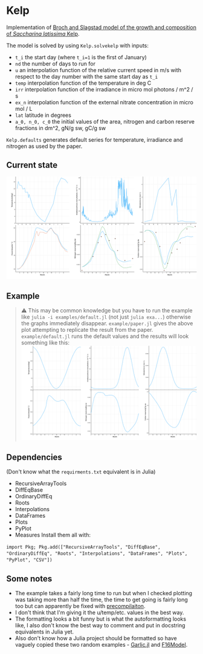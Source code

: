 # Kelp

Implementation of [Broch and Slagstad model of the growth and composition of _Saccharina latissima_  Kelp](https://link.springer.com/article/10.1007/s10811-011-9695-y).

The model is solved by using `Kelp.solvekelp` with inputs:
- `t_i` the start day (where `t_i=1` is the first of January)
- `nd` the number of days to run for
- `u` an interpolation function of the relative current speed in m/s with respect to the day number with the same start day as `t_i`
- `temp` interpolation function of the temperature in deg C
- `irr` interpolation function of the irradiance in micro mol photons / m^2 / s
- `ex_n` interpolation function of the external nitrate concentration in micro mol / L
- `lat` latitude in degrees
- `a_0, n_0, c_0` the initial values of the area, nitrogen and carbon reserve fractions in dm^2, gN/g sw, gC/g sw

`Kelp.defaults` generates default series for temperature, irradiance and nitrogen as used by the paper.

## Current state

![Figure 3 equivilant.](img/paper_comparison.png)

## Example
> :warning: This may be common knowledge but you have to run the example like `julia -i examples/default.jl` (not just `julia exa...`) otherwise the graphs immediately disappear.
`example/paper.jl` gives the above plot attempting to replicate the result from the paper.
`example/default.jl` runs the default values and the results will look something like this:
![A grid of graphs showing the variation of various parameters across the year, temperature behaves sinusoidally and the irradiance and nitrate concentration have spikes. The Frond area, nitrogen reserve and carbon reserve are also shown.](img/default.png)

## Dependencies
(Don't know what the `requirments.txt` equivalent is in Julia)
- RecursiveArrayTools
- DiffEqBase
- OrdinaryDiffEq
- Roots
- Interpolations
- DataFrames
- Plots
- PyPlot
- Measures
Install them all with:

`import Pkg; Pkg.add(["RecursiveArrayTools", "DiffEqBase", "OrdinaryDiffEq", "Roots", "Interpolations", "DataFrames", "Plots", "PyPlot", "CSV"])`

## Some notes
- The example takes a fairly long time to run but when I checked plotting was taking more than half the time, the time to get going is fairly long too but can apparently be fixed with [precompilaiton](https://julialang.org/blog/2021/01/precompile_tutorial/).
- I don't think that I'm giving it the u/temp/etc. values in the best way.
- The formatting looks a bit funny but is what the autoformatting looks like, I also don't know the best way to comment and put in docstring equivalents in Julia yet.
- Also don't know how a Julia project should be formatted so have vaguely copied these two random examples - [Garlic.jl](https://github.com/cropbox/Garlic.jl) and [F16Model](https://github.com/isrlab/F16Model.jl).
